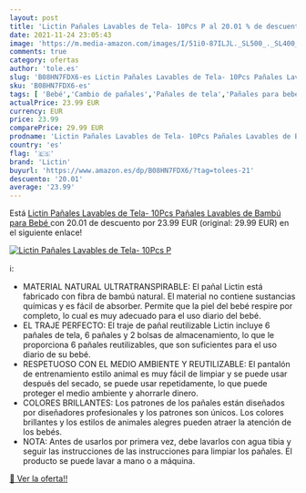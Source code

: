 ```yaml
---
layout: post
title: 'Lictin Pañales Lavables de Tela- 10Pcs P al 20.01 % de descuento'
date: 2021-11-24 23:05:43
image: 'https://m.media-amazon.com/images/I/51i0-87ILJL._SL500_._SL400_.jpg'
comments: true
category: ofertas
author: 'tole.es'
slug: 'B08HN7FDX6-es Lictin Pañales Lavables de Tela- 10Pcs Pañales Lavables de...'
sku: 'B08HN7FDX6-es'
tags: [ 'Bebé','Cambio de pañales','Pañales de tela','Pañales para bebé','Sets de pañales de tela','bebé','lictin','pañales', ]
actualPrice: 23.99 EUR
currency: EUR
price: 23.99
comparePrice: 29.99 EUR
prodname: 'Lictin Pañales Lavables de Tela- 10Pcs Pañales Lavables de Bambú para Bebé '
country: 'es'
flag: '🇪🇸'
brand: 'Lictin'
buyurl: 'https://www.amazon.es/dp/B08HN7FDX6/?tag=tolees-21'
descuento: '20.01'
average: '23.99'
---
```


Está [Lictin Pañales Lavables de Tela- 10Pcs Pañales Lavables de Bambú para Bebé ](https://www.amazon.es/dp/B08HN7FDX6/?tag=tolees-21) con 20.01 de descuento por 23.99 EUR (original: 29.99 EUR) en el siguiente enlace!

[![Lictin Pañales Lavables de Tela- 10Pcs P](https://m.media-amazon.com/images/I/51i0-87ILJL._SL500_._SL400_.jpg)](https://www.amazon.es/dp/B08HN7FDX6/?tag=tolees-21)

ℹ️:

- MATERIAL NATURAL ULTRATRANSPIRABLE: El pañal Lictin está fabricado con fibra de bambú natural. El material no contiene sustancias químicas y es fácil de absorber. Permite que la piel del bebé respire por completo, lo cual es muy adecuado para el uso diario del bebé.
- EL TRAJE PERFECTO: El traje de pañal reutilizable Lictin incluye 6 pañales de tela, 6 pañales y 2 bolsas de almacenamiento, lo que le proporciona 6 pañales reutilizables, que son suficientes para el uso diario de su bebé.
- RESPETUOSO CON EL MEDIO AMBIENTE Y REUTILIZABLE: El pantalón de entrenamiento estilo animal es muy fácil de limpiar y se puede usar después del secado, se puede usar repetidamente, lo que puede proteger el medio ambiente y ahorrarle dinero.
- COLORES BRILLANTES: Los patrones de los pañales están diseñados por diseñadores profesionales y los patrones son únicos. Los colores brillantes y los estilos de animales alegres pueden atraer la atención de los bebés.
- NOTA: Antes de usarlos por primera vez, debe lavarlos con agua tibia y seguir las instrucciones de las instrucciones para limpiar los pañales. El producto se puede lavar a mano o a máquina.

[🛒 Ver la oferta!!](https://www.amazon.es/dp/B08HN7FDX6/?tag=tolees-21)
